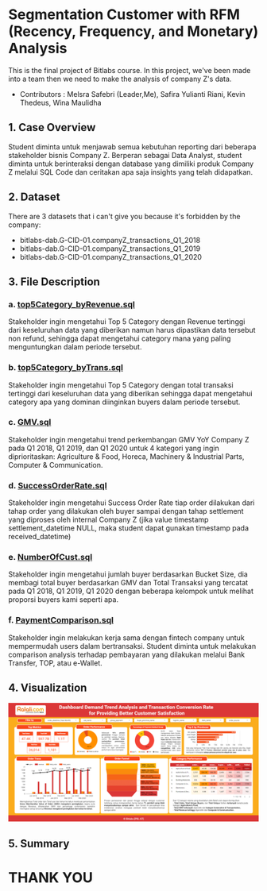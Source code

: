 # Segmentation Customer with RFM (Recency, Frequency, and Monetary) Analysis
This is the final project of Bitlabs course. In this project, we've been made into a team then we need to make the analysis of company Z's data.
- Contributors : Melsra Safebri (Leader,Me), Safira Yulianti Riani, Kevin Thedeus, Wina Maulidha

## 1. Case Overview
Student diminta untuk menjawab semua kebutuhan reporting dari beberapa stakeholder bisnis Company Z. Berperan sebagai Data Analyst, student diminta untuk berinteraksi dengan database yang dimiliki produk Company Z melalui SQL Code dan ceritakan apa saja insights yang telah didapatkan.
## 2. Dataset
There are 3 datasets that i can't give you because it's forbidden by the company: 
- bitlabs-dab.G-CID-01.companyZ_transactions_Q1_2018
- bitlabs-dab.G-CID-01.companyZ_transactions_Q1_2019
- bitlabs-dab.G-CID-01.companyZ_transactions_Q1_2020
## 3. File Description
### a. [top5Category_byRevenue.sql](https://github.com/melsrasafebri123/CompanyZ_Bitlabs/blob/main/top5Category_byRevenue.sql)
Stakeholder ingin mengetahui Top 5 Category dengan Revenue tertinggi dari keseluruhan data yang diberikan namun harus dipastikan data tersebut non refund, sehingga dapat mengetahui category mana yang paling menguntungkan dalam periode tersebut.
### b. [top5Category_byTrans.sql](https://github.com/melsrasafebri123/CompanyZ_Bitlabs/blob/main/top5Category_byTrans.sql)
Stakeholder ingin mengetahui Top 5 Category dengan total transaksi  tertinggi dari keseluruhan data yang diberikan sehingga dapat mengetahui category apa yang dominan diinginkan buyers dalam periode tersebut.
### c. [GMV.sql](https://github.com/melsrasafebri123/CompanyZ_Bitlabs/blob/main/GMV.sql)
Stakeholder ingin mengetahui trend perkembangan GMV YoY Company Z pada Q1 2018, Q1 2019, dan Q1 2020 untuk 4 kategori yang ingin diprioritaskan: Agriculture & Food, Horeca, Machinery & Industrial Parts, Computer & Communication.
### d. [SuccessOrderRate.sql](https://github.com/melsrasafebri123/CompanyZ_Bitlabs/blob/main/SuccessOrderRate.sql)
Stakeholder ingin mengetahui Success Order Rate tiap order dilakukan dari tahap order yang dilakukan oleh buyer sampai dengan tahap settlement yang diproses oleh internal Company Z (jika value timestamp settlement_datetime NULL, maka student dapat gunakan timestamp pada received_datetime)
### e. [NumberOfCust.sql](https://github.com/melsrasafebri123/CompanyZ_Bitlabs/blob/main/NumberOfCust.sql)
Stakeholder ingin mengetahui jumlah buyer berdasarkan Bucket Size, dia membagi total buyer berdasarkan GMV dan Total Transaksi yang tercatat pada Q1 2018, Q1 2019, Q1 2020 dengan beberapa kelompok untuk melihat proporsi buyers kami seperti apa.
### f. [PaymentComparison.sql](https://github.com/melsrasafebri123/CompanyZ_Bitlabs/blob/main/PaymentComparison.sql)
Stakeholder ingin melakukan kerja sama dengan fintech company untuk mempermudah users dalam bertransaksi. Student diminta untuk melakukan comparison analysis terhadap pembayaran yang dilakukan melalui Bank Transfer, TOP, atau e-Wallet.
## 4. Visualization
![Viz_CompanyZ](https://github.com/melsrasafebri123/CompanyZ_Bitlabs/blob/main/Viz_Company%20Z.png)
## 5. Summary
# THANK YOU
